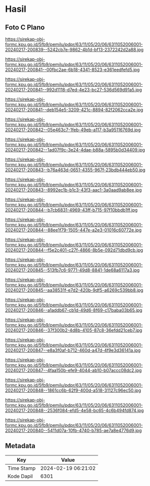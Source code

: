 # Hasil

## Foto C Plano

https://sirekap-obj-formc.kpu.go.id/5fb9/pemilu/pdpr/63/11/05/20/06/6311052006001-20240217-200839--5242cb7e-9862-4b1d-bf13-2372242d2a88.jpg

https://sirekap-obj-formc.kpu.go.id/5fb9/pemilu/pdpr/63/11/05/20/06/6311052006001-20240217-200841--00fbc2ae-6b18-4341-8523-e361eedfefd5.jpg

https://sirekap-obj-formc.kpu.go.id/5fb9/pemilu/pdpr/63/11/05/20/06/6311052006001-20240217-200841--992d1118-d7ed-4e23-bc27-536d569d91a5.jpg

https://sirekap-obj-formc.kpu.go.id/5fb9/pemilu/pdpr/63/11/05/20/06/6311052006001-20240217-200841--deb154e5-3209-421c-8894-82f2062cca2e.jpg

https://sirekap-obj-formc.kpu.go.id/5fb9/pemilu/pdpr/63/11/05/20/06/6311052006001-20240217-200842--05e463c7-1feb-49eb-a117-b3a95116769d.jpg

https://sirekap-obj-formc.kpu.go.id/5fb9/pemilu/pdpr/63/11/05/20/06/6311052006001-20240217-200842--1ad07f9c-3e24-4dae-b88a-5895b0d34409.jpg

https://sirekap-obj-formc.kpu.go.id/5fb9/pemilu/pdpr/63/11/05/20/06/6311052006001-20240217-200843--b76a463d-0651-4355-967f-23bdb444eb50.jpg

https://sirekap-obj-formc.kpu.go.id/5fb9/pemilu/pdpr/63/11/05/20/06/6311052006001-20240217-200843--8992ec1b-b1c3-43f3-aac1-3a0aad9ab8ee.jpg

https://sirekap-obj-formc.kpu.go.id/5fb9/pemilu/pdpr/63/11/05/20/06/6311052006001-20240217-200844--b7cb6831-4969-43ff-b715-97f10bbdb1ff.jpg

https://sirekap-obj-formc.kpu.go.id/5fb9/pemilu/pdpr/63/11/05/20/06/6311052006001-20240217-200844--88ee1f79-1505-447e-a2e3-01016c60772e.jpg

https://sirekap-obj-formc.kpu.go.id/5fb9/pemilu/pdpr/63/11/05/20/06/6311052006001-20240217-200844--f5e2c401-c27f-4866-8b5e-092d71dbd9cb.jpg

https://sirekap-obj-formc.kpu.go.id/5fb9/pemilu/pdpr/63/11/05/20/06/6311052006001-20240217-200845--513fb7c6-9771-49d8-8841-1de68a6117a3.jpg

https://sirekap-obj-formc.kpu.go.id/5fb9/pemilu/pdpr/63/11/05/20/06/6311052006001-20240217-200845--aa38531f-e7d2-420b-9df5-a6269c539bb8.jpg

https://sirekap-obj-formc.kpu.go.id/5fb9/pemilu/pdpr/63/11/05/20/06/6311052006001-20240217-200846--a1addb67-cb1d-49d6-8f69-c17baba03b65.jpg

https://sirekap-obj-formc.kpu.go.id/5fb9/pemilu/pdpr/63/11/05/20/06/6311052006001-20240217-200846--37f300b2-4d8b-4105-87c8-36efdd21ceb7.jpg

https://sirekap-obj-formc.kpu.go.id/5fb9/pemilu/pdpr/63/11/05/20/06/6311052006001-20240217-200847--e8a3f0af-b712-460d-a47d-4f9e3d36141a.jpg

https://sirekap-obj-formc.kpu.go.id/5fb9/pemilu/pdpr/63/11/05/20/06/6311052006001-20240217-200847--4faa150b-efe9-4044-ab10-b07accc08dc2.jpg

https://sirekap-obj-formc.kpu.go.id/5fb9/pemilu/pdpr/63/11/05/20/06/6311052006001-20240217-200848--1861cc6b-62f9-400d-a518-31127c96ec50.jpg

https://sirekap-obj-formc.kpu.go.id/5fb9/pemilu/pdpr/63/11/05/20/06/6311052006001-20240217-200848--2536f084-efd5-4e58-bc65-4c6b494fd874.jpg

https://sirekap-obj-formc.kpu.go.id/5fb9/pemilu/pdpr/63/11/05/20/06/6311052006001-20240217-200840--5411d07a-10fb-4740-b785-ae7a8e4776d9.jpg


## Metadata

| Key        | Value               |
| ---------- | ------------------- |
| Time Stamp | 2024-02-19 06:21:02 |
| Kode Dapil | 6301                |



